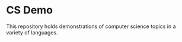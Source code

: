 # CS Demo

This repository holds demonstrations of computer science topics in a variety of languages.
